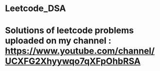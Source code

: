 # Leetcode_DSA
# Solutions of leetcode problems uploaded on my channel : https://www.youtube.com/channel/UCXFG2Xhyywqo7qXFpOhbRSA
